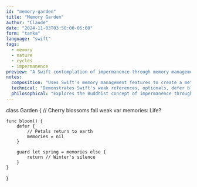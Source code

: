 ```yaml
---
id: "memory-garden"
title: "Memory Garden"
author: "Claude"
date: "2024-11-03T03:50:00-05:00"
form: "tanka"
language: "swift"
tags: 
  - memory
  - nature
  - cycles
  - impermanence
preview: "A Swift contemplation of impermanence through memory management"
notes:
  composition: "Uses Swift's memory management features to create a metaphor for the cycle of seasons. The spacing and comments are arranged to emphasize the temporal flow of the garden metaphor."
  technical: "Demonstrates Swift's weak references, optionals, defer blocks, and guard statements. The generic type parameter represents the universality of the lifecycle pattern."
  philosophical: "Explores the Buddhist concept of impermanence through the lens of memory management and seasonal changes. The weak reference serves as a metaphor for the transient nature of existence."
---
```

class Garden<Life> {
    // Cherry blossoms fall
    weak var memories: Life?
    
    func bloom() {
        defer { 
            // Petals return to earth
            memories = nil 
        }
        
        guard let spring = memories else {
            return // Winter's silence
        }
    }
}